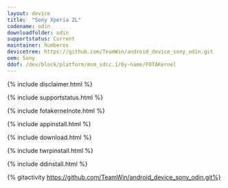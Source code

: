```yaml
---
layout: device
title:  "Sony Xperia ZL"
codename: odin
downloadfolder: odin
supportstatus: Current
maintainer: humberos
devicetree: https://github.com/TeamWin/android_device_sony_odin.git
oem: Sony
ddof: /dev/block/platform/msm_sdcc.1/by-name/FOTAKernel
---
```


{% include disclaimer.html %}

{% include supportstatus.html %}

{% include fotakernelnote.html %}

{% include appinstall.html %}

{% include download.html %}

{% include twrpinstall.html %}

{% include ddinstall.html %}

{% gitactivity https://github.com/TeamWin/android_device_sony_odin.git%}
